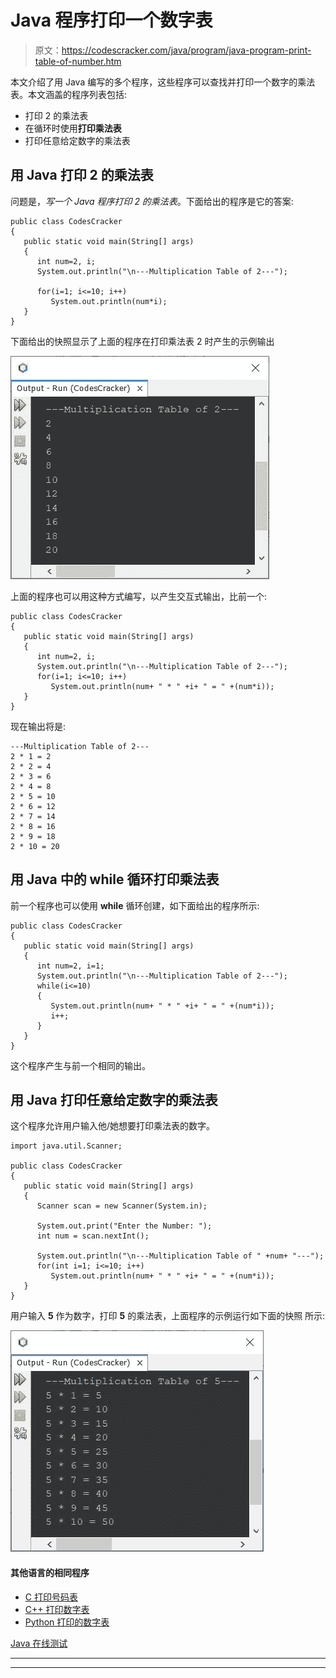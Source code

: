 # Java 程序打印一个数字表

> 原文：<https://codescracker.com/java/program/java-program-print-table-of-number.htm>

本文介绍了用 Java 编写的多个程序，这些程序可以查找并打印一个数字的乘法表。本文涵盖的程序列表包括:

*   打印 2 的乘法表
*   在循环时使用**打印乘法表**
*   打印任意给定数字的乘法表

## 用 Java 打印 2 的乘法表

问题是，*写一个 Java 程序打印 2 的乘法表*。下面给出的程序是它的答案:

```
public class CodesCracker
{
   public static void main(String[] args)
   {
      int num=2, i;
      System.out.println("\n---Multiplication Table of 2---");

      for(i=1; i<=10; i++)
         System.out.println(num*i);
   }
}
```

下面给出的快照显示了上面的程序在打印乘法表 2 时产生的示例输出

![java program print multiplication table of 2](img/0f3fff9538b05380a0e9ee9b223c6ac5.png)

上面的程序也可以用这种方式编写，以产生交互式输出，比前一个:

```
public class CodesCracker
{
   public static void main(String[] args)
   {
      int num=2, i;
      System.out.println("\n---Multiplication Table of 2---");
      for(i=1; i<=10; i++)
         System.out.println(num+ " * " +i+ " = " +(num*i));
   }
}
```

现在输出将是:

```
---Multiplication Table of 2---
2 * 1 = 2
2 * 2 = 4
2 * 3 = 6
2 * 4 = 8
2 * 5 = 10
2 * 6 = 12
2 * 7 = 14
2 * 8 = 16
2 * 9 = 18
2 * 10 = 20
```

## 用 Java 中的 while 循环打印乘法表

前一个程序也可以使用 **while** 循环创建，如下面给出的程序所示:

```
public class CodesCracker
{
   public static void main(String[] args)
   {
      int num=2, i=1;
      System.out.println("\n---Multiplication Table of 2---");
      while(i<=10)
      {
         System.out.println(num+ " * " +i+ " = " +(num*i));
         i++;
      }
   }
}
```

这个程序产生与前一个相同的输出。

## 用 Java 打印任意给定数字的乘法表

这个程序允许用户输入他/她想要打印乘法表的数字。

```
import java.util.Scanner;

public class CodesCracker
{
   public static void main(String[] args)
   {
      Scanner scan = new Scanner(System.in);

      System.out.print("Enter the Number: ");
      int num = scan.nextInt();

      System.out.println("\n---Multiplication Table of " +num+ "---");
      for(int i=1; i<=10; i++)
         System.out.println(num+ " * " +i+ " = " +(num*i));
   }
}
```

用户输入 **5** 作为数字，打印 **5** 的乘法表，上面程序的示例运行如下面的快照 所示:

![java print multiplication table of given number](img/e1cb66631105fe52fa9f5d65c9c3a985.png)

#### 其他语言的相同程序

*   [C 打印号码表](/c/program/c-program-print-table-of-number.htm)
*   [C++ 打印数字表](/cpp/program/cpp-program-print-table-of-number.htm)
*   [Python 打印的数字表](/python/program/python-program-print-multiplication-table.htm)

[Java 在线测试](/exam/showtest.php?subid=1)

* * *

* * *